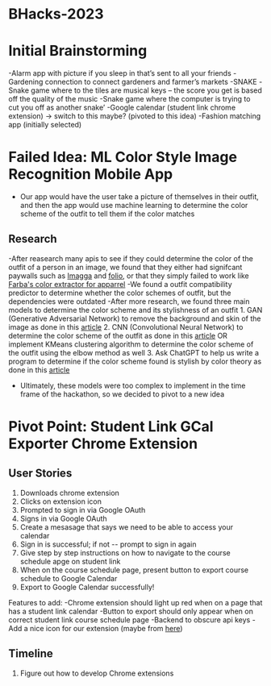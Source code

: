 # BHacks-2023

# Initial Brainstorming
-Alarm app with picture if you sleep in that’s sent to all your friends
-Gardening connection to connect gardeners and farmer’s markets
-SNAKE
    -Snake game where to the tiles are musical keys – the score you get is based off the quality of the music
    -Snake game where the computer is trying to cut you off as another snake’
-Google calendar (student link chrome extension) → switch to this maybe? (pivoted to this idea)
-Fashion matching app (initially selected)

# Failed Idea: ML Color Style Image Recognition Mobile App

- Our app would have the user take a picture of themselves in their outfit, and then the app would use machine learning to determine the color scheme of the outfit to tell them if the color matches

## Research

-After reasearch many apis to see if they could determine the color of the outfit of a person in an image, we found that they either had signifcant paywalls such as [Imagga](https://imagga.com/solutions/color-api) and [folio](https://www.folio3.ai/prebuilt-models/apparel-detection/#:~:text=Clothing%20Detection%20Solution%20Accurately%20detect,recognize%20apparel%20types%20in%20images), or that they simply failed to work like [Farba's color extractor for apparrel](https://rapidapi.com/farba/api/color-extractor-for-apparel-2/)
-We found a outfit compatibility predictor to determine whether the color schemes of outfit, but the dependencies were outdated
-After more research, we found three main models to determine the color scheme and its stylishness of an outfit
    1. GAN (Generative Adversarial Network) to remove the background and skin of the image as done in this [article](https://towardsdatascience.com/clothes-and-color-extraction-with-generative-adversarial-network-80ba117e17e6)
    2. CNN (Convolutional Neural Network) to determine the color scheme of the outfit as done in this [article](https://towardsdatascience.com/color-identification-in-images-machine-learning-application-b26e770c4c71) OR implement KMeans clustering algorithm to determine the color scheme of the outfit using the elbow method as well
    3. Ask ChatGPT to help us write a program to determine if the color scheme found is stylish by color theory as done in this [article](https://www.canva.com/colors/color-wheel/)
- Ultimately, these models were too complex to implement in the time frame of the hackathon, so we decided to pivot to a new idea

# Pivot Point: Student Link GCal Exporter Chrome Extension

## User Stories

1. Downloads chrome extension
2. Clicks on extension icon
3. Prompted to sign in via Google OAuth
4. Signs in via Google OAuth
5. Create a mesasage that says we need to be able to access your calendar
6. Sign in is successful; if not -- prompt to sign in again
7. Give step by step instructions on how to navigate to the course schedule apge on student link
8. When on the course schedule page, present button to export course schedule to Google Calendar
9. Export to Google Calendar successfully!

Features to add:
-Chrome extension should light up red when on a page that has a student link calendar
-Button to export should only appear when on correct student link course schedule page
-Backend to obscure api keys
-Add a nice icon for our extension (maybe from [here](https://www.flaticon.com/free-icons/library))

## Timeline

1. Figure out how to develop Chrome extensions